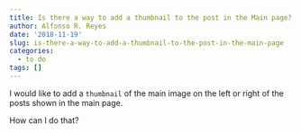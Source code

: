 ```yaml
---
title: Is there a way to add a thumbnail to the post in the Main page?
author: Alfonso R. Reyes
date: '2018-11-19'
slug: is-there-a-way-to-add-a-thumbnail-to-the-post-in-the-main-page
categories:
  - to do
tags: []
---
```


I would like to add a `thumbnail` of the main image on the left or right of the posts shown in the main page.

How can I do that?


